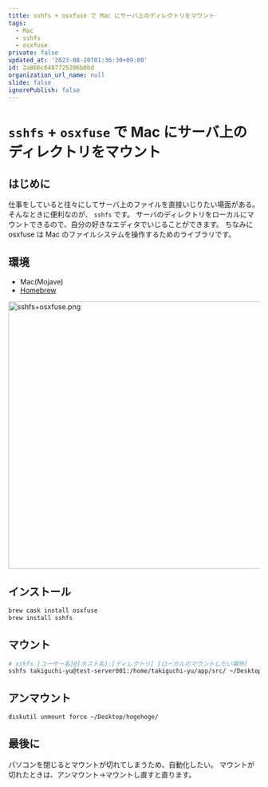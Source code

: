 ```yaml
---
title: sshfs + osxfuse で Mac にサーバ上のディレクトリをマウント
tags:
  - Mac
  - sshfs
  - osxfuse
private: false
updated_at: '2023-08-20T01:36:30+09:00'
id: 2a866c6487725206b0bd
organization_url_name: null
slide: false
ignorePublish: false
---
```


# `sshfs` + `osxfuse` で Mac にサーバ上のディレクトリをマウント

## はじめに

仕事をしていると往々にしてサーバ上のファイルを直接いじりたい場面がある。
そんなときに便利なのが、 `sshfs` です。
サーバのディレクトリをローカルにマウントできるので、自分の好きなエディタでいじることができます。
ちなみに osxfuse は Mac のファイルシステムを操作するためのライブラリです。

## 環境

- Mac(Mojave)
- [Homebrew](https://brew.sh/index_ja)

<img width="535" alt="sshfs+osxfuse.png" src="https://qiita-image-store.s3.ap-northeast-1.amazonaws.com/0/59081/30aaf052-efc6-a69a-ce28-487660a7d5bd.png">

## インストール

```bash
brew cask install osxfuse
brew install sshfs
```

## マウント

```bash
# sshfs [ユーザー名]@[ホスト名]:[ディレクトリ] [ローカルのマウントしたい場所]
sshfs takiguchi-yu@test-server001:/home/takiguchi-yu/app/src/ ~/Desktop/hogehoge/
```

## アンマウント

```bash
diskutil unmount force ~/Desktop/hogehoge/
```

## 最後に

パソコンを閉じるとマウントが切れてしまうため、自動化したい。
マウントが切れたときは、アンマウント→マウントし直すと直ります。
